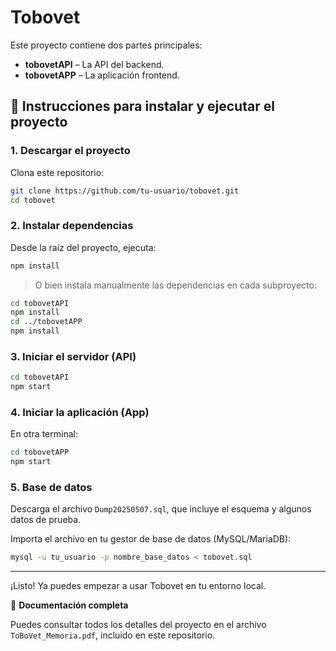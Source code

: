 # Tobovet

Este proyecto contiene dos partes principales:

- **tobovetAPI** – La API del backend.
- **tobovetAPP** – La aplicación frontend.

## 🚀 Instrucciones para instalar y ejecutar el proyecto

### 1. Descargar el proyecto

Clona este repositorio:

```bash
git clone https://github.com/tu-usuario/tobovet.git
cd tobovet
```

### 2. Instalar dependencias

Desde la raíz del proyecto, ejecuta:

```bash
npm install
```

> O bien instala manualmente las dependencias en cada subproyecto:

```bash
cd tobovetAPI
npm install
cd ../tobovetAPP
npm install
```

### 3. Iniciar el servidor (API)

```bash
cd tobovetAPI
npm start
```

### 4. Iniciar la aplicación (App)

En otra terminal:

```bash
cd tobovetAPP
npm start
```

### 5. Base de datos

Descarga el archivo `Dump20250507.sql`, que incluye el esquema y algunos datos de prueba.

Importa el archivo en tu gestor de base de datos (MySQL/MariaDB):

```bash
mysql -u tu_usuario -p nombre_base_datos < tobovet.sql
```

---

¡Listo! Ya puedes empezar a usar Tobovet en tu entorno local.

📄 **Documentación completa**

Puedes consultar todos los detalles del proyecto en el archivo `ToBoVet_Memoria.pdf`, incluido en este repositorio.
